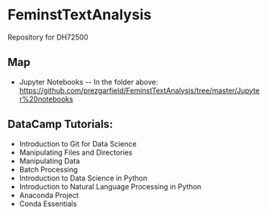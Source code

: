 # FeminstTextAnalysis
Repository for DH72500

## Map
* Jupyter Notebooks -- In the folder above: https://github.com/prezgarfield/FeminstTextAnalysis/tree/master/Jupyter%20notebooks

## DataCamp Tutorials:
* Introduction to Git for Data Science
* Manipulating Files and Directories
* Manipulating Data
* Batch Processing
* Introduction to Data Science in Python
* Introduction to Natural Language Processing in Python
* Anaconda Project
* Conda Essentials
